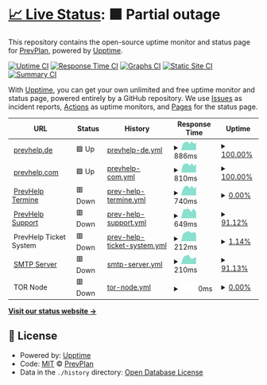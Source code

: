 # [📈 Live Status](https://status.prevhelp.de): <!--live status--> **🟧 Partial outage**

This repository contains the open-source uptime monitor and status page for [PrevPlan](https://ausbilder.org), powered by [Upptime](https://github.com/upptime/upptime).

[![Uptime CI](https://github.com/prevplan/prevhelp-status/workflows/Uptime%20CI/badge.svg)](https://github.com/prevplan/prevhelp-status/actions?query=workflow%3A%22Uptime+CI%22)
[![Response Time CI](https://github.com/prevplan/prevhelp-status/workflows/Response%20Time%20CI/badge.svg)](https://github.com/prevplan/prevhelp-status/actions?query=workflow%3A%22Response+Time+CI%22)
[![Graphs CI](https://github.com/prevplan/prevhelp-status/workflows/Graphs%20CI/badge.svg)](https://github.com/prevplan/prevhelp-status/actions?query=workflow%3A%22Graphs+CI%22)
[![Static Site CI](https://github.com/prevplan/prevhelp-status/workflows/Static%20Site%20CI/badge.svg)](https://github.com/prevplan/prevhelp-status/actions?query=workflow%3A%22Static+Site+CI%22)
[![Summary CI](https://github.com/prevplan/prevhelp-status/workflows/Summary%20CI/badge.svg)](https://github.com/prevplan/prevhelp-status/actions?query=workflow%3A%22Summary+CI%22)

With [Upptime](https://upptime.js.org), you can get your own unlimited and free uptime monitor and status page, powered entirely by a GitHub repository. We use [Issues](https://github.com/prevplan/prevhelp-status/issues) as incident reports, [Actions](https://github.com/prevplan/prevhelp-status/actions) as uptime monitors, and [Pages](https://status.prevhelp.de) for the status page.

<!--start: status pages-->
<!-- This summary is generated by Upptime (https://github.com/upptime/upptime) -->
<!-- Do not edit this manually, your changes will be overwritten -->
<!-- prettier-ignore -->
| URL | Status | History | Response Time | Uptime |
| --- | ------ | ------- | ------------- | ------ |
| <img alt="" src="https://icons.duckduckgo.com/ip3/prevhelp.de.ico" height="13"> [prevhelp.de](https://prevhelp.de) | 🟩 Up | [prevhelp-de.yml](https://github.com/prevplan/prevhelp-status/commits/HEAD/history/prevhelp-de.yml) | <details><summary><img alt="Response time graph" src="./graphs/prevhelp-de/response-time-week.png" height="20"> 886ms</summary><br><a href="https://status.prevhelp.de/history/prevhelp-de"><img alt="Response time 847" src="https://img.shields.io/endpoint?url=https%3A%2F%2Fraw.githubusercontent.com%2Fprevplan%2Fprevhelp-status%2FHEAD%2Fapi%2Fprevhelp-de%2Fresponse-time.json"></a><br><a href="https://status.prevhelp.de/history/prevhelp-de"><img alt="24-hour response time 892" src="https://img.shields.io/endpoint?url=https%3A%2F%2Fraw.githubusercontent.com%2Fprevplan%2Fprevhelp-status%2FHEAD%2Fapi%2Fprevhelp-de%2Fresponse-time-day.json"></a><br><a href="https://status.prevhelp.de/history/prevhelp-de"><img alt="7-day response time 886" src="https://img.shields.io/endpoint?url=https%3A%2F%2Fraw.githubusercontent.com%2Fprevplan%2Fprevhelp-status%2FHEAD%2Fapi%2Fprevhelp-de%2Fresponse-time-week.json"></a><br><a href="https://status.prevhelp.de/history/prevhelp-de"><img alt="30-day response time 770" src="https://img.shields.io/endpoint?url=https%3A%2F%2Fraw.githubusercontent.com%2Fprevplan%2Fprevhelp-status%2FHEAD%2Fapi%2Fprevhelp-de%2Fresponse-time-month.json"></a><br><a href="https://status.prevhelp.de/history/prevhelp-de"><img alt="1-year response time 862" src="https://img.shields.io/endpoint?url=https%3A%2F%2Fraw.githubusercontent.com%2Fprevplan%2Fprevhelp-status%2FHEAD%2Fapi%2Fprevhelp-de%2Fresponse-time-year.json"></a></details> | <details><summary><a href="https://status.prevhelp.de/history/prevhelp-de">100.00%</a></summary><a href="https://status.prevhelp.de/history/prevhelp-de"><img alt="All-time uptime 98.88%" src="https://img.shields.io/endpoint?url=https%3A%2F%2Fraw.githubusercontent.com%2Fprevplan%2Fprevhelp-status%2FHEAD%2Fapi%2Fprevhelp-de%2Fuptime.json"></a><br><a href="https://status.prevhelp.de/history/prevhelp-de"><img alt="24-hour uptime 100.00%" src="https://img.shields.io/endpoint?url=https%3A%2F%2Fraw.githubusercontent.com%2Fprevplan%2Fprevhelp-status%2FHEAD%2Fapi%2Fprevhelp-de%2Fuptime-day.json"></a><br><a href="https://status.prevhelp.de/history/prevhelp-de"><img alt="7-day uptime 100.00%" src="https://img.shields.io/endpoint?url=https%3A%2F%2Fraw.githubusercontent.com%2Fprevplan%2Fprevhelp-status%2FHEAD%2Fapi%2Fprevhelp-de%2Fuptime-week.json"></a><br><a href="https://status.prevhelp.de/history/prevhelp-de"><img alt="30-day uptime 91.13%" src="https://img.shields.io/endpoint?url=https%3A%2F%2Fraw.githubusercontent.com%2Fprevplan%2Fprevhelp-status%2FHEAD%2Fapi%2Fprevhelp-de%2Fuptime-month.json"></a><br><a href="https://status.prevhelp.de/history/prevhelp-de"><img alt="1-year uptime 98.72%" src="https://img.shields.io/endpoint?url=https%3A%2F%2Fraw.githubusercontent.com%2Fprevplan%2Fprevhelp-status%2FHEAD%2Fapi%2Fprevhelp-de%2Fuptime-year.json"></a></details>
| <img alt="" src="https://icons.duckduckgo.com/ip3/prevhelp.com.ico" height="13"> [prevhelp.com](https://prevhelp.com) | 🟩 Up | [prevhelp-com.yml](https://github.com/prevplan/prevhelp-status/commits/HEAD/history/prevhelp-com.yml) | <details><summary><img alt="Response time graph" src="./graphs/prevhelp-com/response-time-week.png" height="20"> 810ms</summary><br><a href="https://status.prevhelp.de/history/prevhelp-com"><img alt="Response time 801" src="https://img.shields.io/endpoint?url=https%3A%2F%2Fraw.githubusercontent.com%2Fprevplan%2Fprevhelp-status%2FHEAD%2Fapi%2Fprevhelp-com%2Fresponse-time.json"></a><br><a href="https://status.prevhelp.de/history/prevhelp-com"><img alt="24-hour response time 883" src="https://img.shields.io/endpoint?url=https%3A%2F%2Fraw.githubusercontent.com%2Fprevplan%2Fprevhelp-status%2FHEAD%2Fapi%2Fprevhelp-com%2Fresponse-time-day.json"></a><br><a href="https://status.prevhelp.de/history/prevhelp-com"><img alt="7-day response time 810" src="https://img.shields.io/endpoint?url=https%3A%2F%2Fraw.githubusercontent.com%2Fprevplan%2Fprevhelp-status%2FHEAD%2Fapi%2Fprevhelp-com%2Fresponse-time-week.json"></a><br><a href="https://status.prevhelp.de/history/prevhelp-com"><img alt="30-day response time 646" src="https://img.shields.io/endpoint?url=https%3A%2F%2Fraw.githubusercontent.com%2Fprevplan%2Fprevhelp-status%2FHEAD%2Fapi%2Fprevhelp-com%2Fresponse-time-month.json"></a><br><a href="https://status.prevhelp.de/history/prevhelp-com"><img alt="1-year response time 821" src="https://img.shields.io/endpoint?url=https%3A%2F%2Fraw.githubusercontent.com%2Fprevplan%2Fprevhelp-status%2FHEAD%2Fapi%2Fprevhelp-com%2Fresponse-time-year.json"></a></details> | <details><summary><a href="https://status.prevhelp.de/history/prevhelp-com">100.00%</a></summary><a href="https://status.prevhelp.de/history/prevhelp-com"><img alt="All-time uptime 98.88%" src="https://img.shields.io/endpoint?url=https%3A%2F%2Fraw.githubusercontent.com%2Fprevplan%2Fprevhelp-status%2FHEAD%2Fapi%2Fprevhelp-com%2Fuptime.json"></a><br><a href="https://status.prevhelp.de/history/prevhelp-com"><img alt="24-hour uptime 100.00%" src="https://img.shields.io/endpoint?url=https%3A%2F%2Fraw.githubusercontent.com%2Fprevplan%2Fprevhelp-status%2FHEAD%2Fapi%2Fprevhelp-com%2Fuptime-day.json"></a><br><a href="https://status.prevhelp.de/history/prevhelp-com"><img alt="7-day uptime 100.00%" src="https://img.shields.io/endpoint?url=https%3A%2F%2Fraw.githubusercontent.com%2Fprevplan%2Fprevhelp-status%2FHEAD%2Fapi%2Fprevhelp-com%2Fuptime-week.json"></a><br><a href="https://status.prevhelp.de/history/prevhelp-com"><img alt="30-day uptime 91.13%" src="https://img.shields.io/endpoint?url=https%3A%2F%2Fraw.githubusercontent.com%2Fprevplan%2Fprevhelp-status%2FHEAD%2Fapi%2Fprevhelp-com%2Fuptime-month.json"></a><br><a href="https://status.prevhelp.de/history/prevhelp-com"><img alt="1-year uptime 98.72%" src="https://img.shields.io/endpoint?url=https%3A%2F%2Fraw.githubusercontent.com%2Fprevplan%2Fprevhelp-status%2FHEAD%2Fapi%2Fprevhelp-com%2Fuptime-year.json"></a></details>
| <img alt="" src="https://icons.duckduckgo.com/ip3/termine.prevhelp.de.ico" height="13"> [PrevHelp Termine](https://termine.prevhelp.de) | 🟥 Down | [prev-help-termine.yml](https://github.com/prevplan/prevhelp-status/commits/HEAD/history/prev-help-termine.yml) | <details><summary><img alt="Response time graph" src="./graphs/prev-help-termine/response-time-week.png" height="20"> 740ms</summary><br><a href="https://status.prevhelp.de/history/prev-help-termine"><img alt="Response time 876" src="https://img.shields.io/endpoint?url=https%3A%2F%2Fraw.githubusercontent.com%2Fprevplan%2Fprevhelp-status%2FHEAD%2Fapi%2Fprev-help-termine%2Fresponse-time.json"></a><br><a href="https://status.prevhelp.de/history/prev-help-termine"><img alt="24-hour response time 814" src="https://img.shields.io/endpoint?url=https%3A%2F%2Fraw.githubusercontent.com%2Fprevplan%2Fprevhelp-status%2FHEAD%2Fapi%2Fprev-help-termine%2Fresponse-time-day.json"></a><br><a href="https://status.prevhelp.de/history/prev-help-termine"><img alt="7-day response time 740" src="https://img.shields.io/endpoint?url=https%3A%2F%2Fraw.githubusercontent.com%2Fprevplan%2Fprevhelp-status%2FHEAD%2Fapi%2Fprev-help-termine%2Fresponse-time-week.json"></a><br><a href="https://status.prevhelp.de/history/prev-help-termine"><img alt="30-day response time 830" src="https://img.shields.io/endpoint?url=https%3A%2F%2Fraw.githubusercontent.com%2Fprevplan%2Fprevhelp-status%2FHEAD%2Fapi%2Fprev-help-termine%2Fresponse-time-month.json"></a><br><a href="https://status.prevhelp.de/history/prev-help-termine"><img alt="1-year response time 890" src="https://img.shields.io/endpoint?url=https%3A%2F%2Fraw.githubusercontent.com%2Fprevplan%2Fprevhelp-status%2FHEAD%2Fapi%2Fprev-help-termine%2Fresponse-time-year.json"></a></details> | <details><summary><a href="https://status.prevhelp.de/history/prev-help-termine">0.00%</a></summary><a href="https://status.prevhelp.de/history/prev-help-termine"><img alt="All-time uptime 95.08%" src="https://img.shields.io/endpoint?url=https%3A%2F%2Fraw.githubusercontent.com%2Fprevplan%2Fprevhelp-status%2FHEAD%2Fapi%2Fprev-help-termine%2Fuptime.json"></a><br><a href="https://status.prevhelp.de/history/prev-help-termine"><img alt="24-hour uptime 0.00%" src="https://img.shields.io/endpoint?url=https%3A%2F%2Fraw.githubusercontent.com%2Fprevplan%2Fprevhelp-status%2FHEAD%2Fapi%2Fprev-help-termine%2Fuptime-day.json"></a><br><a href="https://status.prevhelp.de/history/prev-help-termine"><img alt="7-day uptime 0.00%" src="https://img.shields.io/endpoint?url=https%3A%2F%2Fraw.githubusercontent.com%2Fprevplan%2Fprevhelp-status%2FHEAD%2Fapi%2Fprev-help-termine%2Fuptime-week.json"></a><br><a href="https://status.prevhelp.de/history/prev-help-termine"><img alt="30-day uptime 38.82%" src="https://img.shields.io/endpoint?url=https%3A%2F%2Fraw.githubusercontent.com%2Fprevplan%2Fprevhelp-status%2FHEAD%2Fapi%2Fprev-help-termine%2Fuptime-month.json"></a><br><a href="https://status.prevhelp.de/history/prev-help-termine"><img alt="1-year uptime 94.36%" src="https://img.shields.io/endpoint?url=https%3A%2F%2Fraw.githubusercontent.com%2Fprevplan%2Fprevhelp-status%2FHEAD%2Fapi%2Fprev-help-termine%2Fuptime-year.json"></a></details>
| <img alt="" src="https://icons.duckduckgo.com/ip3/support.prevhelp.de.ico" height="13"> [PrevHelp Support](https://support.prevhelp.de) | 🟥 Down | [prev-help-support.yml](https://github.com/prevplan/prevhelp-status/commits/HEAD/history/prev-help-support.yml) | <details><summary><img alt="Response time graph" src="./graphs/prev-help-support/response-time-week.png" height="20"> 649ms</summary><br><a href="https://status.prevhelp.de/history/prev-help-support"><img alt="Response time 567" src="https://img.shields.io/endpoint?url=https%3A%2F%2Fraw.githubusercontent.com%2Fprevplan%2Fprevhelp-status%2FHEAD%2Fapi%2Fprev-help-support%2Fresponse-time.json"></a><br><a href="https://status.prevhelp.de/history/prev-help-support"><img alt="24-hour response time 0" src="https://img.shields.io/endpoint?url=https%3A%2F%2Fraw.githubusercontent.com%2Fprevplan%2Fprevhelp-status%2FHEAD%2Fapi%2Fprev-help-support%2Fresponse-time-day.json"></a><br><a href="https://status.prevhelp.de/history/prev-help-support"><img alt="7-day response time 649" src="https://img.shields.io/endpoint?url=https%3A%2F%2Fraw.githubusercontent.com%2Fprevplan%2Fprevhelp-status%2FHEAD%2Fapi%2Fprev-help-support%2Fresponse-time-week.json"></a><br><a href="https://status.prevhelp.de/history/prev-help-support"><img alt="30-day response time 581" src="https://img.shields.io/endpoint?url=https%3A%2F%2Fraw.githubusercontent.com%2Fprevplan%2Fprevhelp-status%2FHEAD%2Fapi%2Fprev-help-support%2Fresponse-time-month.json"></a><br><a href="https://status.prevhelp.de/history/prev-help-support"><img alt="1-year response time 566" src="https://img.shields.io/endpoint?url=https%3A%2F%2Fraw.githubusercontent.com%2Fprevplan%2Fprevhelp-status%2FHEAD%2Fapi%2Fprev-help-support%2Fresponse-time-year.json"></a></details> | <details><summary><a href="https://status.prevhelp.de/history/prev-help-support">91.12%</a></summary><a href="https://status.prevhelp.de/history/prev-help-support"><img alt="All-time uptime 99.68%" src="https://img.shields.io/endpoint?url=https%3A%2F%2Fraw.githubusercontent.com%2Fprevplan%2Fprevhelp-status%2FHEAD%2Fapi%2Fprev-help-support%2Fuptime.json"></a><br><a href="https://status.prevhelp.de/history/prev-help-support"><img alt="24-hour uptime 37.82%" src="https://img.shields.io/endpoint?url=https%3A%2F%2Fraw.githubusercontent.com%2Fprevplan%2Fprevhelp-status%2FHEAD%2Fapi%2Fprev-help-support%2Fuptime-day.json"></a><br><a href="https://status.prevhelp.de/history/prev-help-support"><img alt="7-day uptime 91.12%" src="https://img.shields.io/endpoint?url=https%3A%2F%2Fraw.githubusercontent.com%2Fprevplan%2Fprevhelp-status%2FHEAD%2Fapi%2Fprev-help-support%2Fuptime-week.json"></a><br><a href="https://status.prevhelp.de/history/prev-help-support"><img alt="30-day uptime 96.63%" src="https://img.shields.io/endpoint?url=https%3A%2F%2Fraw.githubusercontent.com%2Fprevplan%2Fprevhelp-status%2FHEAD%2Fapi%2Fprev-help-support%2Fuptime-month.json"></a><br><a href="https://status.prevhelp.de/history/prev-help-support"><img alt="1-year uptime 99.71%" src="https://img.shields.io/endpoint?url=https%3A%2F%2Fraw.githubusercontent.com%2Fprevplan%2Fprevhelp-status%2FHEAD%2Fapi%2Fprev-help-support%2Fuptime-year.json"></a></details>
| <img alt="" src="https://icons.duckduckgo.com/ip3/support.prevhelp.de.ico" height="13"> PrevHelp Ticket System | 🟥 Down | [prev-help-ticket-system.yml](https://github.com/prevplan/prevhelp-status/commits/HEAD/history/prev-help-ticket-system.yml) | <details><summary><img alt="Response time graph" src="./graphs/prev-help-ticket-system/response-time-week.png" height="20"> 212ms</summary><br><a href="https://status.prevhelp.de/history/prev-help-ticket-system"><img alt="Response time 190" src="https://img.shields.io/endpoint?url=https%3A%2F%2Fraw.githubusercontent.com%2Fprevplan%2Fprevhelp-status%2FHEAD%2Fapi%2Fprev-help-ticket-system%2Fresponse-time.json"></a><br><a href="https://status.prevhelp.de/history/prev-help-ticket-system"><img alt="24-hour response time 0" src="https://img.shields.io/endpoint?url=https%3A%2F%2Fraw.githubusercontent.com%2Fprevplan%2Fprevhelp-status%2FHEAD%2Fapi%2Fprev-help-ticket-system%2Fresponse-time-day.json"></a><br><a href="https://status.prevhelp.de/history/prev-help-ticket-system"><img alt="7-day response time 212" src="https://img.shields.io/endpoint?url=https%3A%2F%2Fraw.githubusercontent.com%2Fprevplan%2Fprevhelp-status%2FHEAD%2Fapi%2Fprev-help-ticket-system%2Fresponse-time-week.json"></a><br><a href="https://status.prevhelp.de/history/prev-help-ticket-system"><img alt="30-day response time 193" src="https://img.shields.io/endpoint?url=https%3A%2F%2Fraw.githubusercontent.com%2Fprevplan%2Fprevhelp-status%2FHEAD%2Fapi%2Fprev-help-ticket-system%2Fresponse-time-month.json"></a><br><a href="https://status.prevhelp.de/history/prev-help-ticket-system"><img alt="1-year response time 191" src="https://img.shields.io/endpoint?url=https%3A%2F%2Fraw.githubusercontent.com%2Fprevplan%2Fprevhelp-status%2FHEAD%2Fapi%2Fprev-help-ticket-system%2Fresponse-time-year.json"></a></details> | <details><summary><a href="https://status.prevhelp.de/history/prev-help-ticket-system">1.14%</a></summary><a href="https://status.prevhelp.de/history/prev-help-ticket-system"><img alt="All-time uptime 91.20%" src="https://img.shields.io/endpoint?url=https%3A%2F%2Fraw.githubusercontent.com%2Fprevplan%2Fprevhelp-status%2FHEAD%2Fapi%2Fprev-help-ticket-system%2Fuptime.json"></a><br><a href="https://status.prevhelp.de/history/prev-help-ticket-system"><img alt="24-hour uptime 0.00%" src="https://img.shields.io/endpoint?url=https%3A%2F%2Fraw.githubusercontent.com%2Fprevplan%2Fprevhelp-status%2FHEAD%2Fapi%2Fprev-help-ticket-system%2Fuptime-day.json"></a><br><a href="https://status.prevhelp.de/history/prev-help-ticket-system"><img alt="7-day uptime 1.14%" src="https://img.shields.io/endpoint?url=https%3A%2F%2Fraw.githubusercontent.com%2Fprevplan%2Fprevhelp-status%2FHEAD%2Fapi%2Fprev-help-ticket-system%2Fuptime-week.json"></a><br><a href="https://status.prevhelp.de/history/prev-help-ticket-system"><img alt="30-day uptime 41.78%" src="https://img.shields.io/endpoint?url=https%3A%2F%2Fraw.githubusercontent.com%2Fprevplan%2Fprevhelp-status%2FHEAD%2Fapi%2Fprev-help-ticket-system%2Fuptime-month.json"></a><br><a href="https://status.prevhelp.de/history/prev-help-ticket-system"><img alt="1-year uptime 90.10%" src="https://img.shields.io/endpoint?url=https%3A%2F%2Fraw.githubusercontent.com%2Fprevplan%2Fprevhelp-status%2FHEAD%2Fapi%2Fprev-help-ticket-system%2Fuptime-year.json"></a></details>
| <img alt="" src="https://icons.duckduckgo.com/ip3/null.ico" height="13"> [SMTP Server](mail.prevmail.de) | 🟥 Down | [smtp-server.yml](https://github.com/prevplan/prevhelp-status/commits/HEAD/history/smtp-server.yml) | <details><summary><img alt="Response time graph" src="./graphs/smtp-server/response-time-week.png" height="20"> 210ms</summary><br><a href="https://status.prevhelp.de/history/smtp-server"><img alt="Response time 161" src="https://img.shields.io/endpoint?url=https%3A%2F%2Fraw.githubusercontent.com%2Fprevplan%2Fprevhelp-status%2FHEAD%2Fapi%2Fsmtp-server%2Fresponse-time.json"></a><br><a href="https://status.prevhelp.de/history/smtp-server"><img alt="24-hour response time 0" src="https://img.shields.io/endpoint?url=https%3A%2F%2Fraw.githubusercontent.com%2Fprevplan%2Fprevhelp-status%2FHEAD%2Fapi%2Fsmtp-server%2Fresponse-time-day.json"></a><br><a href="https://status.prevhelp.de/history/smtp-server"><img alt="7-day response time 210" src="https://img.shields.io/endpoint?url=https%3A%2F%2Fraw.githubusercontent.com%2Fprevplan%2Fprevhelp-status%2FHEAD%2Fapi%2Fsmtp-server%2Fresponse-time-week.json"></a><br><a href="https://status.prevhelp.de/history/smtp-server"><img alt="30-day response time 172" src="https://img.shields.io/endpoint?url=https%3A%2F%2Fraw.githubusercontent.com%2Fprevplan%2Fprevhelp-status%2FHEAD%2Fapi%2Fsmtp-server%2Fresponse-time-month.json"></a><br><a href="https://status.prevhelp.de/history/smtp-server"><img alt="1-year response time 162" src="https://img.shields.io/endpoint?url=https%3A%2F%2Fraw.githubusercontent.com%2Fprevplan%2Fprevhelp-status%2FHEAD%2Fapi%2Fsmtp-server%2Fresponse-time-year.json"></a></details> | <details><summary><a href="https://status.prevhelp.de/history/smtp-server">91.13%</a></summary><a href="https://status.prevhelp.de/history/smtp-server"><img alt="All-time uptime 99.73%" src="https://img.shields.io/endpoint?url=https%3A%2F%2Fraw.githubusercontent.com%2Fprevplan%2Fprevhelp-status%2FHEAD%2Fapi%2Fsmtp-server%2Fuptime.json"></a><br><a href="https://status.prevhelp.de/history/smtp-server"><img alt="24-hour uptime 37.93%" src="https://img.shields.io/endpoint?url=https%3A%2F%2Fraw.githubusercontent.com%2Fprevplan%2Fprevhelp-status%2FHEAD%2Fapi%2Fsmtp-server%2Fuptime-day.json"></a><br><a href="https://status.prevhelp.de/history/smtp-server"><img alt="7-day uptime 91.13%" src="https://img.shields.io/endpoint?url=https%3A%2F%2Fraw.githubusercontent.com%2Fprevplan%2Fprevhelp-status%2FHEAD%2Fapi%2Fsmtp-server%2Fuptime-week.json"></a><br><a href="https://status.prevhelp.de/history/smtp-server"><img alt="30-day uptime 96.64%" src="https://img.shields.io/endpoint?url=https%3A%2F%2Fraw.githubusercontent.com%2Fprevplan%2Fprevhelp-status%2FHEAD%2Fapi%2Fsmtp-server%2Fuptime-month.json"></a><br><a href="https://status.prevhelp.de/history/smtp-server"><img alt="1-year uptime 99.70%" src="https://img.shields.io/endpoint?url=https%3A%2F%2Fraw.githubusercontent.com%2Fprevplan%2Fprevhelp-status%2FHEAD%2Fapi%2Fsmtp-server%2Fuptime-year.json"></a></details>
| <img alt="" src="https://icons.duckduckgo.com/ip3/null.ico" height="13"> TOR Node | 🟥 Down | [tor-node.yml](https://github.com/prevplan/prevhelp-status/commits/HEAD/history/tor-node.yml) | <details><summary><img alt="Response time graph" src="./graphs/tor-node/response-time-week.png" height="20"> 0ms</summary><br><a href="https://status.prevhelp.de/history/tor-node"><img alt="Response time 164" src="https://img.shields.io/endpoint?url=https%3A%2F%2Fraw.githubusercontent.com%2Fprevplan%2Fprevhelp-status%2FHEAD%2Fapi%2Ftor-node%2Fresponse-time.json"></a><br><a href="https://status.prevhelp.de/history/tor-node"><img alt="24-hour response time 0" src="https://img.shields.io/endpoint?url=https%3A%2F%2Fraw.githubusercontent.com%2Fprevplan%2Fprevhelp-status%2FHEAD%2Fapi%2Ftor-node%2Fresponse-time-day.json"></a><br><a href="https://status.prevhelp.de/history/tor-node"><img alt="7-day response time 0" src="https://img.shields.io/endpoint?url=https%3A%2F%2Fraw.githubusercontent.com%2Fprevplan%2Fprevhelp-status%2FHEAD%2Fapi%2Ftor-node%2Fresponse-time-week.json"></a><br><a href="https://status.prevhelp.de/history/tor-node"><img alt="30-day response time 135" src="https://img.shields.io/endpoint?url=https%3A%2F%2Fraw.githubusercontent.com%2Fprevplan%2Fprevhelp-status%2FHEAD%2Fapi%2Ftor-node%2Fresponse-time-month.json"></a><br><a href="https://status.prevhelp.de/history/tor-node"><img alt="1-year response time 168" src="https://img.shields.io/endpoint?url=https%3A%2F%2Fraw.githubusercontent.com%2Fprevplan%2Fprevhelp-status%2FHEAD%2Fapi%2Ftor-node%2Fresponse-time-year.json"></a></details> | <details><summary><a href="https://status.prevhelp.de/history/tor-node">0.00%</a></summary><a href="https://status.prevhelp.de/history/tor-node"><img alt="All-time uptime 89.80%" src="https://img.shields.io/endpoint?url=https%3A%2F%2Fraw.githubusercontent.com%2Fprevplan%2Fprevhelp-status%2FHEAD%2Fapi%2Ftor-node%2Fuptime.json"></a><br><a href="https://status.prevhelp.de/history/tor-node"><img alt="24-hour uptime 0.00%" src="https://img.shields.io/endpoint?url=https%3A%2F%2Fraw.githubusercontent.com%2Fprevplan%2Fprevhelp-status%2FHEAD%2Fapi%2Ftor-node%2Fuptime-day.json"></a><br><a href="https://status.prevhelp.de/history/tor-node"><img alt="7-day uptime 0.00%" src="https://img.shields.io/endpoint?url=https%3A%2F%2Fraw.githubusercontent.com%2Fprevplan%2Fprevhelp-status%2FHEAD%2Fapi%2Ftor-node%2Fuptime-week.json"></a><br><a href="https://status.prevhelp.de/history/tor-node"><img alt="30-day uptime 57.88%" src="https://img.shields.io/endpoint?url=https%3A%2F%2Fraw.githubusercontent.com%2Fprevplan%2Fprevhelp-status%2FHEAD%2Fapi%2Ftor-node%2Fuptime-month.json"></a><br><a href="https://status.prevhelp.de/history/tor-node"><img alt="1-year uptime 88.83%" src="https://img.shields.io/endpoint?url=https%3A%2F%2Fraw.githubusercontent.com%2Fprevplan%2Fprevhelp-status%2FHEAD%2Fapi%2Ftor-node%2Fuptime-year.json"></a></details>

<!--end: status pages-->

[**Visit our status website →**](https://status.prevhelp.de)

## 📄 License

- Powered by: [Upptime](https://github.com/upptime/upptime)
- Code: [MIT](./LICENSE) © [PrevPlan](https://ausbilder.org)
- Data in the `./history` directory: [Open Database License](https://opendatacommons.org/licenses/odbl/1-0/)
